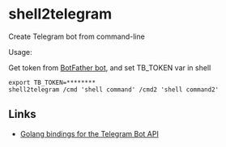 shell2telegram
==============

Create Telegram bot from command-line

Usage:

Get token from [BotFather bot](https://telegram.me/BotFather), and set TB_TOKEN var in shell

    export TB_TOKEN=********
    shell2telegram /cmd 'shell command' /cmd2 'shell command2'

Links
-----

  * [Golang bindings for the Telegram Bot API](https://github.com/Syfaro/telegram-bot-api)
